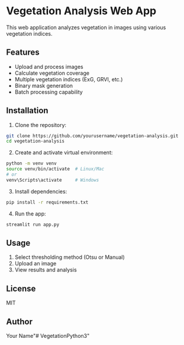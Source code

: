 # Vegetation Analysis Web App

This web application analyzes vegetation in images using various vegetation indices.

## Features

- Upload and process images
- Calculate vegetation coverage
- Multiple vegetation indices (ExG, GRVI, etc.)
- Binary mask generation
- Batch processing capability

## Installation

1. Clone the repository:
```bash
git clone https://github.com/yourusername/vegetation-analysis.git
cd vegetation-analysis
```

2. Create and activate virtual environment:
```bash
python -m venv venv
source venv/bin/activate  # Linux/Mac
# or
venv\Scripts\activate     # Windows
```

3. Install dependencies:
```bash
pip install -r requirements.txt
```

4. Run the app:
```bash
streamlit run app.py
```

## Usage

1. Select thresholding method (Otsu or Manual)
2. Upload an image
3. View results and analysis

## License

MIT

## Author

Your Name"# VegetationPython3" 
